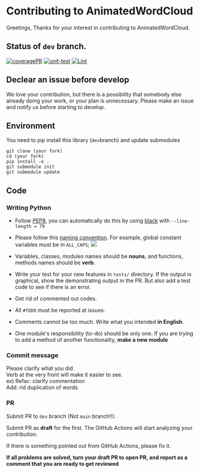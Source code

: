 # Contributing to AnimatedWordCloud
Greetings, Thanks for your interest in contributing to AnimatedWordCloud.

## Status of `dev` branch.
[![coveragePR](https://github.com/konbraphat51/AnimatedWordCloud/actions/workflows/python-coverage_PR.yml/badge.svg?branch=dev)](https://github.com/konbraphat51/AnimatedWordCloud/actions/workflows/python-coverage_PR.yml)
[![unit-test](https://github.com/konbraphat51/AnimatedWordCloud/actions/workflows/python-tester.yml/badge.svg?branch=dev)](https://github.com/konbraphat51/AnimatedWordCloud/actions/workflows/python-tester.yml)
[![Lint](https://github.com/konbraphat51/AnimatedWordCloud/actions/workflows/lint.yml/badge.svg)](https://github.com/konbraphat51/AnimatedWordCloud/actions/workflows/lint.yml)

## Declear an issue before develop
We love your contribution, but there is a possibility that somebody else already doing your work, or your plan is unnecessary. Please make an issue and notify us before starting to develop.

## Environment

You need to pip install this library (`dev`branch) and update submodules
```
git clone (your fork)
cd (your fork)
pip install -e .
git submodule init
git submodule update
```

## Code
### Writing Python
* Follow [PEP8](https://peps.python.org/pep-0008/), you can automatically do this by using [black](https://github.com/psf/black) with `--line-length = 79`

* Please follow this [naming convention](https://namingconvention.org/python/). For example, global constant variables must be in `ALL_CAPS`;
  <img src="https://i.stack.imgur.com/uBr10.png" />

* Variables, classes, modules names should be **nouns**, and functions, methods names should be **verb**.

* Write your test for your new features in `tests/` directory.
If the output is graphical, show the demonstrating output in the PR.
But also add a test code to see if there is an error.
* Get rid of commented out codes.
* All `#TODO` must be reported at issues.
* Comments cannot be too much. Write what you intended **in English**.
* One module's responsibility (to-do) should be only one. If you are trying to add a method of another functionality, **make a new module**

### Commit message
Please clarify what you did.  
Verb at the very front will make it easier to see.  
ex)
Refac: clarify commentation  
Add: rid duplication of words

### PR
Submit PR to `dev` branch (Not `main` branch!!).

Submit PR as **draft** for the first. The GitHub Actions will start analyzing your contribution.

If there is something pointed out from GitHub Actions, please fix it.

**If all problems are solved, turn your draft PR to open PR, and report as a comment that you are ready to get reviewed**

